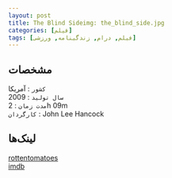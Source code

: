 ```yaml
---
layout: post
title: The Blind Sideimg: the_blind_side.jpg
categories: [فیلم]
tags: [فیلم, درام, زندگینامه, ورزشی]
---
```



## مشخصات

`کشور` : آمریکا  
`سال تولید` : 2009  
`مدت زمان` : 2h 09m  
`کارگردان` : John Lee Hancock

## لینک‌ها

[rottentomatoes](https://www.rottentomatoes.com/m/1212694-blind_side)  
[imdb](https://www.imdb.com/title/tt0878804/)